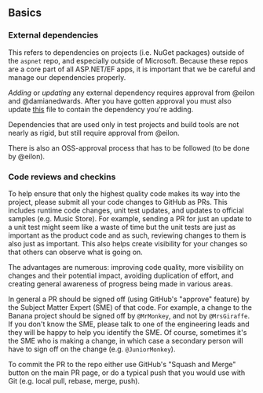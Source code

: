 ## Basics

### External dependencies

This refers to dependencies on projects (i.e. NuGet packages) outside of the `aspnet` repo, and especially outside of Microsoft. Because these repos are a core part of all ASP.NET/EF apps, it is important that we be careful and manage our dependencies properly.

*Adding* or *updating* any external dependency requires approval from @eilon and @damianedwards. After you have gotten approval you must also update [this](https://github.com/aspnet/Universe/blob/master/build/external-dependencies.props) file to contain the dependency you're adding.

Dependencies that are used only in test projects and build tools are not nearly as rigid, but still require approval from @eilon.

There is also an OSS-approval process that has to be followed (to be done by @eilon).

### Code reviews and checkins

To help ensure that only the highest quality code makes its way into the project, please submit all your code changes to GitHub as PRs. This includes runtime code changes, unit test updates, and updates to official samples (e.g. Music Store). For example, sending a PR for just an update to a unit test might seem like a waste of time but the unit tests are just as important as the product code and as such, reviewing changes to them is also just as important. This also helps create visibility for your changes so that others can observe what is going on.

The advantages are numerous: improving code quality, more visibility on changes and their potential impact, avoiding duplication of effort, and creating general awareness of progress being made in various areas.

In general a PR should be signed off (using GitHub's "approve" feature) by the Subject Matter Expert (SME) of that code. For example, a change to the Banana project should be signed off by `@MrMonkey`, and not by `@MrsGiraffe`. If you don't know the SME, please talk to one of the engineering leads and they will be happy to help you identify the SME. Of course, sometimes it's the SME who is making a change, in which case a secondary person will have to sign off on the change (e.g. `@JuniorMonkey`).

To commit the PR to the repo either use GitHub's "Squash and Merge" button on the main PR page, or do a typical push that you would use with Git (e.g. local pull, rebase, merge, push).

